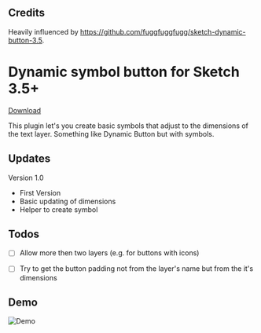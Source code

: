 ## Credits

Heavily influenced by https://github.com/fuggfuggfugg/sketch-dynamic-button-3.5.

# Dynamic symbol button for Sketch 3.5+

[Download](https://github.com/herrkris/sketch-dynamic-symbol-button/archive/master.zip)

This plugin let's you create basic symbols that adjust to the dimensions of the text layer. Something like Dynamic Button but with symbols.

## Updates

Version 1.0
* First Version
* Basic updating of dimensions
* Helper to create symbol

## Todos
- [ ] Allow more then two layers (e.g. for buttons with icons)
- [ ] Try to get the button padding not from the layer's name but from the it's dimensions


## Demo
![Demo](https://cloud.githubusercontent.com/assets/9323/22371579/2c76c3a2-e498-11e6-8baa-6bf0c9e553ae.gif)






